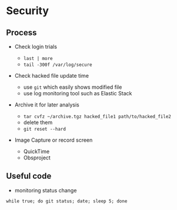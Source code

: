# Security

## Process
- Check login trials
  - `last | more`
  - `tail -300f /var/log/secure`

- Check hacked file update time
  - use `git` which easily shows modified file
  - use log monitoring tool such as Elastic Stack

- Archive it for later analysis
  - `tar cvfz ~/archive.tgz hacked_file1 path/to/hacked_file2`
  - delete them
  - `git reset --hard`

- Image Capture or record screen
  - QuickTime
  - Obsproject

## Useful code
- monitoring status change
```
while true; do git status; date; sleep 5; done
```  
